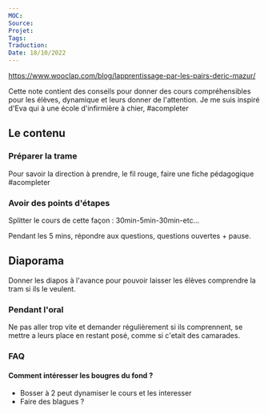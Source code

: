 ```yaml
---
MOC:
Source:
Projet:
Tags:
Traduction:
Date: 18/10/2022
---
```


https://www.wooclap.com/blog/lapprentissage-par-les-pairs-deric-mazur/

Cette note contient des conseils pour donner des cours compréhensibles pour les élèves, dynamique et leurs donner de l'attention. Je me suis inspiré d'Eva qui à une école d'infirmière à chier, #acompleter

## Le contenu

### Préparer la trame

Pour savoir la direction à prendre, le fil rouge, faire une fiche pédagogique #acompleter

### Avoir des points d'étapes

Splitter le cours de cette façon : 30min-5min-30min-etc...

Pendant les 5 mins, répondre aux questions, questions ouvertes + pause.

## Diaporama

Donner les diapos à l'avance pour pouvoir laisser les élèves comprendre la tram si ils le veulent.

### Pendant l'oral

Ne pas aller trop vite et demander régulièrement si ils comprennent, se mettre a leurs place en restant posé, comme si c'etait des camarades.

### FAQ

#### Comment intéresser les bougres du fond ?

- Bosser à 2 peut dynamiser le cours et les interesser
- Faire des blagues ?
